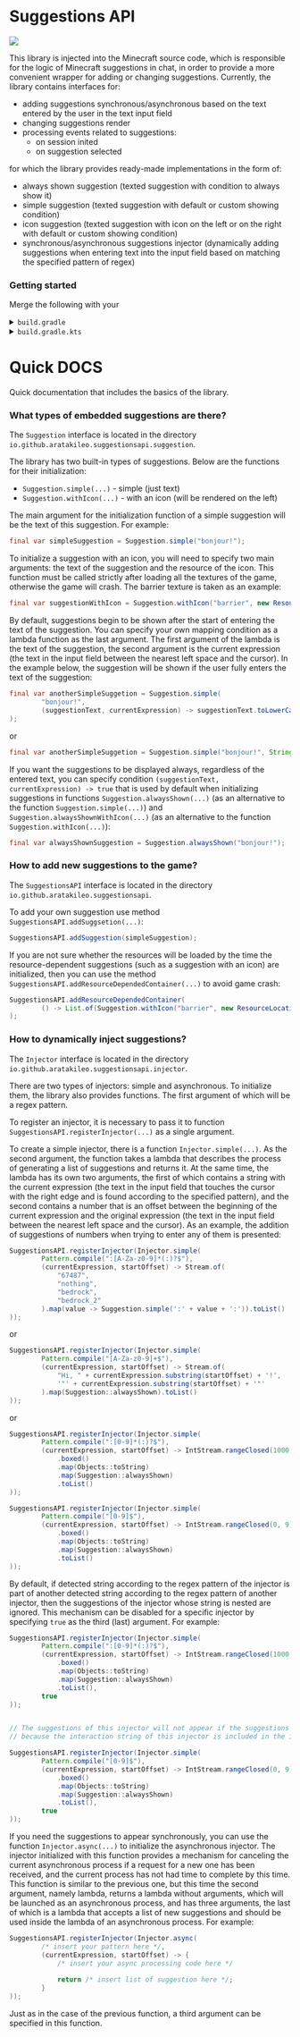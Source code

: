# Suggestions API
![](/preview/preview.png)

This library is injected into the Minecraft source code, which is responsible for the logic of Minecraft suggestions in chat, in order to provide a more convenient wrapper for adding or changing suggestions. Currently, the library contains interfaces for:
- adding suggestions synchronous/asynchronous based on the text entered by the user in the text input field
- changing suggestions render
- processing events related to suggestions:
  - on session inited
  - on suggestion selected

for which the library provides ready-made implementations in the form of:
- always shown suggestion (texted suggestion with condition to always show it)
- simple suggestion (texted suggestion with default or custom showing condition)
- icon suggestion (texted suggestion with icon on the left or on the right with default or custom showing condition)
- synchronous/asynchronous suggestions injector (dynamically adding suggestions when entering text into the input field based on matching the specified pattern of regex)

### Getting started
Merge the following with your

<details><summary><code>build.gradle</code></summary>

```groovy
repositories {
    maven {
        url = "https://api.modrinth.com/maven"
    }
}

dependencies {
    modImplementation "maven.modrinth:suggestions-api:1.0.3"
}
```
</details>

<details><summary><code>build.gradle.kts</code></summary>

```groovy
repositories {
    maven("https://api.modrinth.com/maven")
}

dependencies {
    modImplementation("maven.modrinth", "suggestions-api", "1.0.3")
}
```
</details>

# Quick DOCS
Quick documentation that includes the basics of the library.

### What types of embedded suggestions are there?
The `Suggestion` interface is located in the directory `io.github.aratakileo.suggestionsapi.suggestion`.

The library has two built-in types of suggestions. Below are the functions for their initialization:
- `Suggestion.simple(...)` - simple (just text)
- `Suggestion.withIcon(...)` - with an icon (will be rendered on the left)

The main argument for the initialization function of a simple suggestion will be the text of this suggestion. For example:

```java
final var simpleSuggestion = Suggestion.simple("bonjour!");
```

To initialize a suggestion with an icon, you will need to specify two main arguments: the text of the suggestion and the resource of the icon. This function must be called strictly after loading all the textures of the game, otherwise the game will crash. The barrier texture is taken as an example:

```java
final var suggestionWithIcon = Suggestion.withIcon("barrier", new ResourceLocation("minecraft", "textures/item/barrier.png"));
```

By default, suggestions begin to be shown after the start of entering the text of the suggestion. You can specify your own mapping condition as a lambda function as the last argument. The first argument of the lambda is the text of the suggestion, the second argument is the current expression (the text in the input field between the nearest left space and the cursor). In the example below, the suggestion will be shown if the user fully enters the text of the suggestion:

```java
final var anotherSimpleSuggetion = Suggestion.simple(
        "bonjour!",
        (suggestionText, currentExpression) -> suggestionText.toLowerCase().equals(currentExpression.toLowerCase())
);
```

or

```java
final var anotherSimpleSuggetion = Suggestion.simple("bonjour!", String::equalsIgnoreCase);
```

If you want the suggestions to be displayed always, regardless of the entered text, you can specify condition `(suggestionText, currentExpression) -> true` that is used by default when initializing suggestions in functions `Suggestion.alwaysShown(...)` (as an alternative to the function `Suggestion.simple(...)`) and `Suggestion.alwaysShownWithIcon(...)` (as an alternative to the function `Suggestion.withIcon(...)`):

```java
final var alwaysShownSuggestion = Suggestion.alwaysShown("bonjour!");
```

### How to add new suggestions to the game?
The `SuggestionsAPI` interface is located in the directory `io.github.aratakileo.suggestionsapi`.

To add your own suggestion use method `SuggestionsAPI.addSuggsetion(...)`:
```java
SuggestionsAPI.addSuggestion(simpleSuggestion);
```

If you are not sure whether the resources will be loaded by the time the resource-dependent suggestions (such as a suggestion with an icon) are initialized, then you can use the method `SuggestionsAPI.addResourceDependedContainer(...)` to avoid game crash:
```java
SuggestionsAPI.addResourceDependedContainer(
        () -> List.of(Suggestion.withIcon("barrier", new ResourceLocation("minecraft", "textures/item/barrier.png")))
);
```

### How to dynamically inject suggestions?
The `Injector` interface is located in the directory `io.github.aratakileo.suggestionsapi.injector`.

There are two types of injectors: simple and asynchronous. To initialize them, the library also provides functions. The first argument of which will be a regex pattern.

To register an injector, it is necessary to pass it to function `SuggestionsAPI.registerInjector(...)` as a single argument.

To create a simple injector, there is a function `Injector.simple(...)`. As the second argument, the function takes a lambda that describes the process of generating a list of suggestions and returns it. At the same time, the lambda has its own two arguments, the first of which contains a string with the current expression (the text in the input field that touches the cursor with the right edge and is found according to the specified pattern), and the second contains a number that is an offset between the beginning of the current expression and the original expression (the text in the input field between the nearest left space and the cursor). As an example, the addition of suggestions of numbers when trying to enter any of them is presented:

```java
SuggestionsAPI.registerInjector(Injector.simple(
        Pattern.compile(":[A-Za-z0-9]*(:)?$"),
        (currentExpression, startOffset) -> Stream.of(
            "67487",
            "nothing",
            "bedrock",
            "bedrock_2"
        ).map(value -> Suggestion.simple(':' + value + ':')).toList()
));
```

or

```java
SuggestionsAPI.registerInjector(Injector.simple(
        Pattern.compile("[A-Za-z0-9]+$"),
        (currentExpression, startOffset) -> Stream.of(
            "Hi, " + currentExpression.substring(startOffset) + '!',
            '"' + currentExpression.substring(startOffset) + '"'
        ).map(Suggestion::alwaysShown).toList()
));
```

or

```java
SuggestionsAPI.registerInjector(Injector.simple(
        Pattern.compile(":[0-9]*(:)?$"),
        (currentExpression, startOffset) -> IntStream.rangeClosed(1000, 1010)
            .boxed()
            .map(Objects::toString)
            .map(Suggestion::alwaysShown)
            .toList()
));

SuggestionsAPI.registerInjector(Injector.simple(
        Pattern.compile("[0-9]$"),
        (currentExpression, startOffset) -> IntStream.rangeClosed(0, 9)
            .boxed()
            .map(Objects::toString)
            .map(Suggestion::alwaysShown)
            .toList()
));
```

By default, if detected string according to the regex pattern of the injector is part of another detected string according to the regex pattern of another injector, then the suggestions of the injector whose string is nested are ignored. This mechanism can be disabled for a specific injector by specifying `true` as the third (last) argument. For example:

```java
SuggestionsAPI.registerInjector(Injector.simple(
        Pattern.compile(":[0-9]*(:)?$"),
        (currentExpression, startOffset) -> IntStream.rangeClosed(1000, 1010)
            .boxed()
            .map(Objects::toString)
            .map(Suggestion::alwaysShown)
            .toList(),
        true
));


// The suggestions of this injector will not appear if the suggestions from the injector above appear, 
// because the interaction string of this injector is included in the interaction string of the injector above

SuggestionsAPI.registerInjector(Injector.simple(
        Pattern.compile("[0-9]$"),
        (currentExpression, startOffset) -> IntStream.rangeClosed(0, 9)
            .boxed()
            .map(Objects::toString)
            .map(Suggestion::alwaysShown)
            .toList(),
        true
));
```

If you need the suggestions to appear synchronously, you can use the function `Injector.async(...)` to initialize the asynchronous injector. The injector initialized with this function provides a mechanism for canceling the current asynchronous process if a request for a new one has been received, and the current process has not had time to complete by this time. This function is similar to the previous one, but this time the second argument, namely lambda, returns a lambda without arguments, which will be launched as an asynchronous process, and has three arguments, the last of which is a lambda that accepts a list of new suggestions and should be used inside the lambda of an asynchronous process. For example:

```java
SuggestionsAPI.registerInjector(Injector.async(
        /* insert your pattern here */,
        (currentExpression, startOffset) -> {
            /* insert your async processing code here */
            
            return /* insert list of suggestion here */;
        }
));
```

Just as in the case of the previous function, a third argument can be specified in this function.
